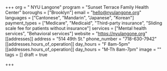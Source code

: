 +++
org = " NYU Langone"
program = "Sunset Terrace Family Health Center"
boroughs = ["Brooklyn"]
email = "hello@nyulangone.org"
languages = ["Cantonese", "Mandarin", "Japanese", "Korean"]
payment_types = ["Medicare", "Medicaid", "Third-party insurance", "Sliding scale fee for patients without insurance"]
services = ["Mental health services", "Behavioral services"]
website = "https://nyulangone.org"
[[addresses]]
address = "514 49th St."
phone_number = "718-630-7942"
[[addresses.hours_of_operation]]
day_hours = "F 8am-5pm"
[[addresses.hours_of_operation]]
day_hours = "M-Th 8am-7pm"
image = ""
tags = []
draft = true

+++
